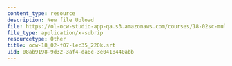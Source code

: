 ```yaml
---
content_type: resource
description: New file Upload
file: https://ol-ocw-studio-app-qa.s3.amazonaws.com/courses/18-02sc-multivariable-calculus-fall-2010/08ab91989d323af4da8c3e0418440abb_ocw-18_02-f07-lec35_220k.srt
file_type: application/x-subrip
resourcetype: Other
title: ocw-18_02-f07-lec35_220k.srt
uid: 08ab9198-9d32-3af4-da8c-3e0418440abb
---
```

